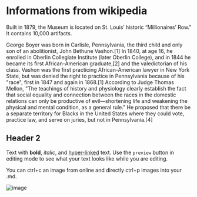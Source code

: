 # Informations from wikipedia
Built in 1879, the Museum is located on St. Louis’ historic “Millionaires’ Row.” It contains 10,000 artifacts.

George Boyer was born in Carlisle, Pennsylvania, the third child and only son of an abolitionist, John Bethune Vashon.[1] In 1840, at age 16, he enrolled in Oberlin Collegiate Institute (later Oberlin College), and in 1844 he became its first African-American graduate,[2] and the valedictorian of his class.
Vashon was the first practicing African-American lawyer in New York State, but was denied the right to practice in Pennsylvania because of his "race", first in 1847 and again in 1868.[1] According to Judge Thomas Mellon, "The teachings of history and physiology clearly establish the fact that social equality and connection between the races in the domestic relations can only be productive of evil—shortening life and weakening the physical and mental condition, as a general rule." He proposed that there be a separate territory for Blacks in the United States where they could vote, practice law, and serve on juries, but not in Pennsylvania.[4]



## Header 2

Text with **bold**, _italic_, and [hyper-linked](https://ww2.amstat.org/meetings/wsds/2022/index.cfm) text. Use the `preview` button in editing mode to see what your text looks like while you are editing. 

You can ctrl+c an image from online and directly ctrl+p images into your .md. 

![image](https://user-images.githubusercontent.com/75965120/193682607-ecd7c869-8da9-427f-a127-246768618126.png)
